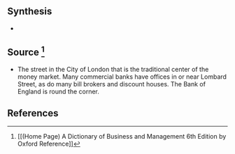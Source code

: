 ## Synthesis
- 
## Source [^1]
- The street in the City of London that is the traditional center of the money market. Many commercial banks have offices in or near Lombard Street, as do many bill brokers and discount houses. The Bank of England is round the corner.
## References

[^1]: [[(Home Page) A Dictionary of Business and Management 6th Edition by Oxford Reference]]